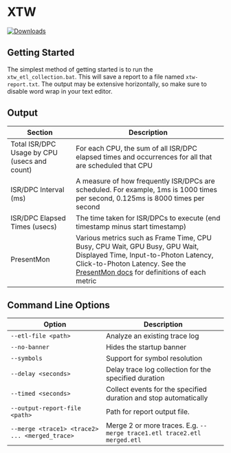 # XTW

[![Downloads](https://img.shields.io/github/downloads/valleyofdoom/xtw/total.svg)](https://github.com/valleyofdoom/xtw/releases)

## Getting Started

The simplest method of getting started is to run the ``xtw_etl_collection.bat``. This will save a report to a file named ``xtw-report.txt``. The output may be extensive horizontally, so make sure to disable word wrap in your text editor.

## Output

|Section|Description|
|---|---|
|Total ISR/DPC Usage by CPU (usecs and count)|For each CPU, the sum of all ISR/DPC elapsed times and occurrences for all that are scheduled that CPU|
|ISR/DPC Interval (ms)|A measure of how frequently ISR/DPCs are scheduled. For example, 1ms is 1000 times per second, 0.125ms is 8000 times per second|
|ISR/DPC Elapsed Times (usecs)|The time taken for ISR/DPCs to execute (end timestamp minus start timestamp)|
|PresentMon|Various metrics such as Frame Time, CPU Busy, CPU Wait, GPU Busy, GPU Wait, Displayed Time, Input-to-Photon Latency, Click-to-Photon Latency. See the [PresentMon docs](https://github.com/GameTechDev/PresentMon/blob/main/README-CaptureApplication.md) for definitions of each metric|

## Command Line Options

|Option|Description|
|---|---|
|``--etl-file <path>``|Analyze an existing trace log|
|``--no-banner``|Hides the startup banner|
|``--symbols``|Support for symbol resolution|
|``--delay <seconds>``|Delay trace log collection for the specified duration|
|``--timed <seconds>``|Collect events for the specified duration and stop automatically|
|``--output-report-file <path>``|Path for report output file.|
|``--merge <trace1> <trace2> ... <merged_trace>``|Merge 2 or more traces. E.g. ``--merge trace1.etl trace2.etl merged.etl``|

